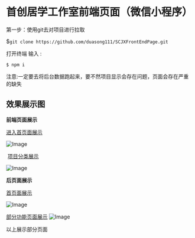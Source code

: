 # 首创居学工作室前端页面（微信小程序）

第一步：使用git去对项目进行拉取

$`git clone https://github.com/duasong111/SCJXFrontEndPage.git`

打开终端 输入 :

`$ npm i` 

注意:一定要去将后台数据跑起来，要不然项目显示会存在问题，页面会存在严重的缺失

## 效果展示图

**前端页面展示**

<u>进入首页面展示</u>

![Image](https://github.com/user-attachments/assets/b74e9145-1778-4c6f-beef-e409986b8764)

​	<u>项目分类展示</u>														

![Image](https://github.com/user-attachments/assets/7fbe44e2-b4ba-419c-95e4-8dcb2ac3f69a)                                                      

**后页面展示**

<u>首页面展示</u>

![Image](https://github.com/user-attachments/assets/64d5a7f5-ece6-4e9d-aa26-6492e904c215)

<u>部分功能页面展示</u>
![Image](https://github.com/user-attachments/assets/b51b0a35-9b03-4367-b501-3b09f24d9a73)



以上展示部分页面
